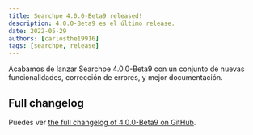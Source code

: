 ```yaml
---
title: Searchpe 4.0.0-Beta9 released!
description: 4.0.0-Beta9 es el último release.
date: 2022-05-29
authors: [carlosthe19916]
tags: [searchpe, release]
---
```


Acabamos de lanzar Searchpe 4.0.0-Beta9 con un conjunto de nuevas funcionalidades, corrección de errores, y mejor documentación.

## Full changelog

Puedes ver [the full changelog of 4.0.0-Beta9 on GitHub](https://github.com/project-openubl/searchpe/releases/tag/v4.0.0-Beta9).